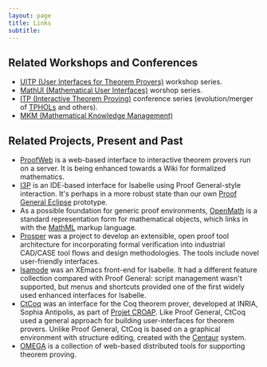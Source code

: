 ```yaml
---
layout: page
title: Links
subtitle:
---
```


## Related Workshops and Conferences

-   [UITP (User Interfaces for
    Theorem Provers)](http://www.informatik.uni-bremen.de/uitp/)
    workshop series.
-   [MathUI (Mathematical
    User Interfaces)](http://www.activemath.org/workshops/MathUI/)
    worshop series.
-   [ITP (Interactive
    Theorem Proving)](http://itp2011.cs.ru.nl/ITP2011/Home.html)
    conference series (evolution/merger of
    [TPHOLs](http://tphols.in.tum.de/) and others).
-   [MKM (Mathematical Knowledge Management)](http://www.mkm-ig.org/)

## Related Projects, Present and Past

-   [ProofWeb](http://prover.cs.ru.nl/wiki.php) is a web-based interface
    to interactive theorem provers run on a server. It is being enhanced
    towards a Wiki for formalized mathematics.
-   [I3P](http://www-pu.informatik.uni-tuebingen.de/i3p/) is an
    IDE-based interface for Isabelle using Proof
    General-style interaction. It's perhaps in a more robust state than
    our own [Proof General Eclipse](http://proofgeneral.inf.ed.ac.uk/eclipse) prototype.
-   As a possible foundation for generic proof environments,
    [OpenMath](http://www.nag.co.uk/projects/openmath/omsoc/) is a
    standard representation form for mathematical objects, which links
    in with the [MathML](http://www.w3.org/Math/) markup language.
-   [Prosper](http://www.dcs.gla.ac.uk/prosper/) was a project to
    develop an extensible, open proof tool architecture for
    incorporating formal verification into industrial CAD/CASE tool
    flows and design methodologies. The tools include novel
    user-friendly interfaces.
-   [Isamode](http://homepages.inf.ed.ac.uk/da/Isamode) was an XEmacs
    front-end for Isabelle. It had a different feature collection
    compared with Proof General: script management wasn't supported, but
    menus and shortcuts provided one of the first widely used enhanced
    interfaces for Isabelle.
-   [CtCoq](http://www-sop.inria.fr/croap/ctcoq/ctcoq-eng.html) was an
    interface for the Coq theorem prover, developed at INRIA, Sophia
    Antipolis, as part of [Projet
    CROAP](http://www-sop.inria.fr/croap/). Like Proof General, CtCoq
    used a general approach for building user-interfaces for
    theorem provers. Unlike Proof General, CtCoq is based on a graphical
    environment with structure editing, created with the
    [Centaur](http://www-sop.inria.fr/croap/centaur/centaur.html) system.
-   [OMEGA](http://www.ags.uni-sb.de/~omega/) is a collection of
    web-based distributed tools for supporting theorem proving.
